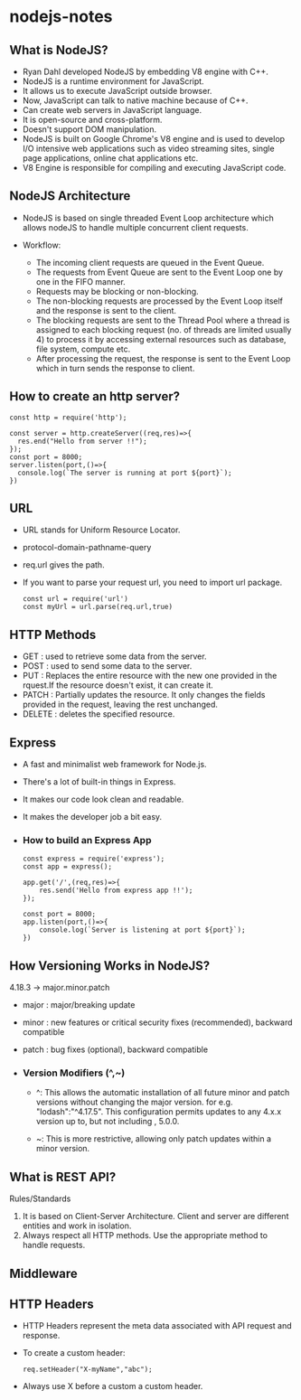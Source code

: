 # nodejs-notes

## What is NodeJS?
- Ryan Dahl developed NodeJS by embedding V8 engine with C++.
- NodeJS is a runtime environment for JavaScript.
- It allows us to execute JavaScript outside browser.
- Now, JavaScript can talk to native machine because of C++.
- Can create web servers in JavaScript language.
- It is open-source and cross-platform.
- Doesn't support DOM manipulation.
- NodeJS is built on Google Chrome's V8 engine and is used to develop I/O intensive web applications such as video streaming sites, single page applications, online chat applications etc.
- V8 Engine is responsible for compiling and executing JavaScript code.

## NodeJS Architecture
- NodeJS is based on single threaded Event Loop architecture which allows nodeJS to handle multiple concurrent client requests.

- Workflow:
  - The incoming client requests are queued in the Event Queue.
  - The requests from Event Queue are sent to the Event Loop one by one in the FIFO manner.
  - Requests may be blocking or non-blocking.
  - The non-blocking requests are processed by the Event Loop itself and the response is sent to the client.
  - The blocking requests are sent to the Thread Pool where a thread is assigned to each blocking request (no. of threads are limited usually 4) to process it by accessing external resources such as database, file system, compute etc.
  - After processing the request, the response is sent to the Event Loop which in turn sends the response to client.

## How to create an http server?

    const http = require('http');

    const server = http.createServer((req,res)=>{
      res.end("Hello from server !!");
    });
    const port = 8000;
    server.listen(port,()=>{
      console.log(`The server is running at port ${port}`);
    })

## URL
- URL stands for Uniform Resource Locator.
- protocol-domain-pathname-query
- req.url gives the path.
- If you want to parse your request url, you need to import url package.

      const url = require('url')
      const myUrl = url.parse(req.url,true)

## HTTP Methods
- GET : used to retrieve some data from the server.
- POST : used to send some data to the server.
- PUT : Replaces the entire resource with the new one provided in the rquest.If the resource doesn't exist, it can create it.
- PATCH : Partially updates the resource. It only changes the fields provided in the request, leaving the rest unchanged.
- DELETE : deletes the specified resource.

## Express
- A fast and minimalist web framework for Node.js.
- There's a lot of built-in things in Express.
- It makes our code look clean and readable.
- It makes the developer job a bit easy.

- ### How to build an Express App

      const express = require('express');
      const app = express();

      app.get('/',(req,res)=>{
          res.send('Hello from express app !!');
      });

      const port = 8000;
      app.listen(port,()=>{
          console.log(`Server is listening at port ${port}`);
      })

## How Versioning Works in NodeJS?

4.18.3 -> major.minor.patch

- major : major/breaking update
- minor : new features or critical security fixes (recommended), backward compatible
- patch : bug fixes (optional), backward compatible

- ### Version Modifiers (^,~)
  
  - ^: This allows the automatic installation of all future minor and patch versions without changing the major version. for e.g. "lodash":"^4.17.5". This configuration permits updates to any 4.x.x version up to, but not including , 5.0.0.
    
  - ~: This is more restrictive, allowing only patch updates within a minor version.
 
## What is REST API?

Rules/Standards

1. It is based on Client-Server Architecture. Client and server are different entities and work in isolation.
2. Always respect all HTTP methods. Use the appropriate method to handle requests.

## Middleware



## HTTP Headers
- HTTP Headers represent the meta data associated with API request and response.
- To create a custom header:

      req.setHeader("X-myName","abc");
  
- Always use X before a custom a custom header.





